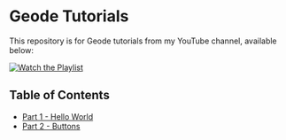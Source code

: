 # Geode Tutorials

This repository is for Geode tutorials from my YouTube channel, available below:

[![Watch the Playlist](https://i.ytimg.com/vi/XMjqYjwTdYk/hqdefault.jpg?sqp=-oaymwEnCNACELwBSFryq4qpAxkIARUAAIhCGAHYAQHiAQoIGBACGAY4AUAB&rs=AOn4CLAowpZw8OUje98OLOmC85JMur4Z2Q)](https://www.youtube.com/playlist?list=PL5S23FLspYDiZhNBZZnRk5C5qAc-gjln-)

## Table of Contents

- [Part 1 - Hello World](https://github.com/OmgRod/geode-tutorials/tree/part1)
- [Part 2 - Buttons](https://github.com/OmgRod/geode-tutorials/tree/part2)
